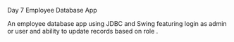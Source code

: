 Day 7 Employee Database App

An employee database app using JDBC and Swing featuring login as admin or user and ability to update records based on role .
